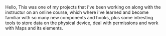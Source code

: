 Hello,
This was one of my projects that i've been working on along with the instructur on an online course, 
which where i've learned and become familiar with so many new components and hooks, plus some intresting tools
to store data on the physical device, deal with permissions and work with Maps and its elements.
